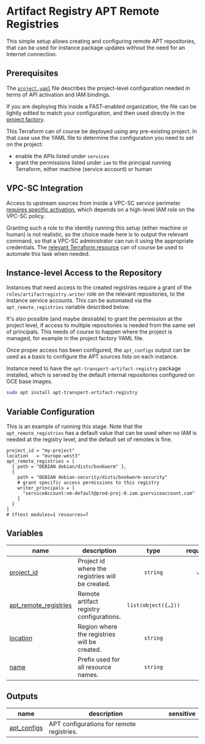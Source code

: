 # Artifact Registry APT Remote Registries

This simple setup allows creating and configuring remote APT repositories, that can be used for instance package updates without the need for an Internet connection.

## Prerequisites

The [`project.yaml`](./project.yaml) file describes the project-level configuration needed in terms of API activation and IAM bindings.

If you are deploying this inside a FAST-enabled organization, the file can be lightly edited to match your configuration, and then used directly in the [project factory](../../stages/2-project-factory/).

This Terraform can of course be deployed using any pre-existing project. In that case use the YAML file to determine the configuration you need to set on the project:

- enable the APIs listed under `services`
- grant the permissions listed under `iam` to the principal running Terraform, either machine (service account) or human

## VPC-SC Integration

Access to upstream sources from inside a VPC-SC service perimeter [requires specific activation](https://cloud.google.com/artifact-registry/docs/repositories/remote-repo#vpc), which depends on a high-level IAM role on the VPC-SC policy.

Granting such a role to the identity running this setup (either machine or human) is not realistic, so the choice made here is to output the relevant command, so that a VPC-SC administrator can run it using the appropriate credentials. The [relevant Terraform resource](https://registry.terraform.io/providers/hashicorp/google/latest/docs/resources/artifact_registry_vpcsc_config) can of course be used to automate this task when needed.

## Instance-level Access to the Repository

Instances that need access to the created registries require a grant of the `roles/artifactregistry.writer` role on the relevant repositories, to the instance service accounts. This can be automated via the `apt_remote_registries` variable described below.

It's also possible (and maybe desirable) to grant the permission at the project level, if access to multiple repositories is needed from the same set of principals. This needs of course to happen where the project is managed, for example in the project factory YAML file.

Once proper access has been configured, the `apt_configs` output can be used as a basis to configure the APT sources lists on each instance.

Instance need to have the `apt-transport-artifact-registry` package installed, which is served by the default internal repositories configured on GCE base images.

```bash
sudo apt install apt-transport-artifact-registry
```

## Variable Configuration

This is an example of running this stage. Note that the `apt_remote_registries` has a default value that can be used when no IAM is needed at the registry level, and the default set of remotes is fine.

```hcl
project_id = "my-project"
location   = "europe-west3"
apt_remote_registries = [
  { path = "DEBIAN debian/dists/bookworm" },
  {
    path = "DEBIAN debian-security/dists/bookworm-security"
    # grant specific access permissions to this registry
    writer_principals = [
      "serviceAccount:vm-default@prod-proj-0.iam.gserviceaccount.com"
    ]
  }
]
# tftest modules=1 resources=7
```
<!-- BEGIN TFDOC -->
## Variables

| name | description | type | required | default |
|---|---|:---:|:---:|:---:|
| [project_id](variables.tf#L24) | Project id where the registries will be created. | <code>string</code> | ✓ |  |
| [apt_remote_registries](variables.tf#L35) | Remote artifact registry configurations. | <code title="list&#40;object&#40;&#123;&#10;  path              &#61; string&#10;  writer_principals &#61; optional&#40;list&#40;string&#41;, &#91;&#93;&#41;&#10;&#125;&#41;&#41;">list&#40;object&#40;&#123;&#8230;&#125;&#41;&#41;</code> |  | <code title="&#91;&#10;  &#123; path &#61; &#34;DEBIAN debian&#47;dists&#47;bookworm&#34; &#125;,&#10;  &#123; path &#61; &#34;DEBIAN debian-security&#47;dists&#47;bookworm-security&#34; &#125;&#10;&#93;">&#91;&#8230;&#93;</code> |
| [location](variables.tf#L29) | Region where the registries will be created. | <code>string</code> |  | <code>&#34;europe-west8&#34;</code> |
| [name](variables.tf#L17) | Prefix used for all resource names. | <code>string</code> |  | <code>&#34;apt-remote&#34;</code> |

## Outputs

| name | description | sensitive |
|---|---|:---:|
| [apt_configs](outputs.tf#L23) | APT configurations for remote registries. |  |
<!-- END TFDOC -->
